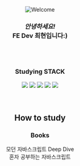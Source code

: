 <div align="center">
  <img src="https://github.com/fnky/fnky/raw/fnky/img/welcome-fire.gif" alt="Welcome" align="center"> <br>
  <i><h3>안녕하세요!</i><br>FE Dev 최현입니다:)</h3> <br><br>
  <h3>Studying STACK</h3>
  <img src="https://img.shields.io/badge/html5-E34F26?style=for-the-badge&logo=html5&logoColor=white"> <img src="https://img.shields.io/badge/css3-1572B6?style=for-the-badge&logo=css3&logoColor=white"> <img src="https://img.shields.io/badge/javascript-F7DF1E?style=for-the-badge&logo=javascript&logoColor=white"> <img src="https://img.shields.io/badge/react-61DAFB?style=for-the-badge&logo=react&logoColor=white"> <img src="https://img.shields.io/badge/figma-F24E1E?style=for-the-badge&logo=figma&logoColor=white"> <br><br><br>

  <h2>How to study</h2>
  <h3>Books</h3>
  <span>모던 자바스크립트 Deep Dive</span><br>
  <span>혼자 공부하는 자바스크립트</span>
</div>
